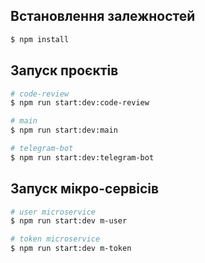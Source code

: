 ## Встановлення залежностей

```bash
$ npm install
```

## Запуск проєктів

```bash
# code-review
$ npm run start:dev:code-review

# main
$ npm run start:dev:main

# telegram-bot
$ npm run start:dev:telegram-bot
```

## Запуск мікро-сервісів

```bash
# user microservice
$ npm run start:dev m-user

# token microservice
$ npm run start:dev m-token
```
